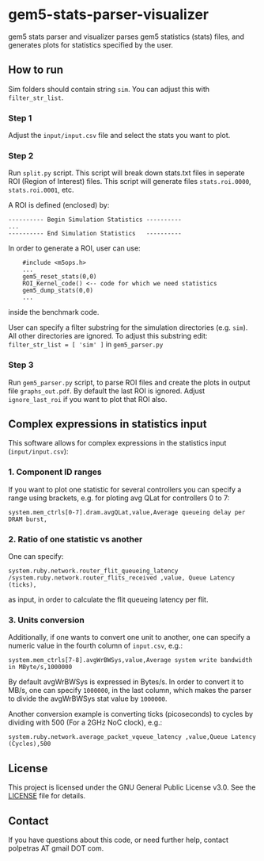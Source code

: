 # gem5-stats-parser-visualizer

gem5 stats parser and visualizer parses gem5 statistics (stats) files, and generates plots for statistics specified by the user.

## How to run

Sim folders should contain string `sim`. You can adjust this with `filter_str_list`.

### Step 1

Adjust the `input/input.csv` file and select the stats you want to plot.

### Step 2

Run `split.py` script. This script will break down stats.txt files in seperate ROI (Region of Interest) files. This script will generate files `stats.roi.0000`, `stats.roi.0001`, etc.

A ROI is defined (enclosed) by:

```
---------- Begin Simulation Statistics ----------
...
---------- End Simulation Statistics   ----------
```

In order to generate a ROI, user can use:
```
    #include <m5ops.h>
    ...
    gem5_reset_stats(0,0)
    ROI_Kernel_code() <-- code for which we need statistics
    gem5_dump_stats(0,0)
    ...
```
inside the benchmark code.

User can specify a filter substring for the simulation directories (e.g. `sim`). All other directories are ignored. To adjust this substring edit:
`filter_str_list = [ 'sim' ]` in `gem5_parser.py`

### Step 3

Run `gem5_parser.py` script, to parse ROI files and create the plots in output file `graphs_out.pdf`. By default the last ROI is ignored. Adjust `ignore_last_roi` if you want to plot that ROI also.

## Complex expressions in statistics input

This software allows for complex expressions in the statistics input (`input/input.csv`):

### 1. Component ID ranges

If you want to plot one statistic for several controllers you can specify a range using brackets, e.g.
for ploting avg QLat for controllers 0 to 7:

```
system.mem_ctrls[0-7].dram.avgQLat,value,Average queueing delay per DRAM burst,
```

### 2. Ratio of one statistic vs another

One can specify:
```
system.ruby.network.router_flit_queueing_latency /system.ruby.network.router_flits_received ,value, Queue Latency (ticks),
```
as input, in order to calculate the flit queueing latency per flit.

### 3. Units conversion

Additionally, if one wants to convert one unit to another, one can specify a numeric value in the fourth column of `input.csv`, e.g.:
```
system.mem_ctrls[7-8].avgWrBWSys,value,Average system write bandwidth in MByte/s,1000000
```

By default avgWrBWSys is expressed in Bytes/s. In order to convert it to MB/s, one can specify `1000000`, in the last column, which makes the parser
to divide the avgWrBWSys stat value by `1000000`.

Another conversion example is converting ticks (picoseconds) to cycles by dividing with 500 (For a 2GHz NoC clock), e.g.:
```
system.ruby.network.average_packet_vqueue_latency ,value,Queue Latency (Cycles),500
```

## License

This project is licensed under the GNU General Public License v3.0. See the [LICENSE](LICENSE) file for details.


## Contact

If you have questions about this code, or need further help, contact polpetras AT gmail DOT com.
